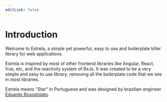 ```yaml
---
editLink: false
---
```


# Introduction

Welcome to Estrela, a simple yet powerful, easy to use and boilerplate killer library for web applications.

Estrela is inspired by most of other frontend libraries like Angular, React, Vue, etc, and the reactivity system of RxJs. It was created to be a very simple and easy to use library, removing all the boilerplate code that we see in most libraries.

Estrela means "Star" in Portuguese and was designed by brazilian engineer [Eduardo Rosostolato](mailto:eduardo.rosostolato@gmail.com).
